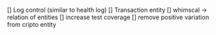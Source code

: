 [] Log control (similar to health log)
[] Transaction entity
[] whimscal -> relation of entities
[] increase test coverage
[] remove positive variation from cripto entity